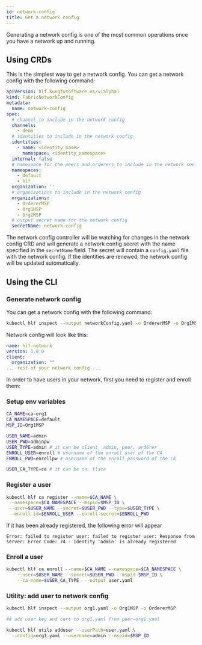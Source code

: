 ```yaml
---
id: network-config
title: Get a network config
---
```


Generating a network config is one of the most common operations once you have a network up and running.

## Using CRDs

This is the simplest way to get a network config. You can  get a network config with the following command:

```yaml
apiVersion: hlf.kungfusoftware.es/v1alpha1
kind: FabricNetworkConfig
metadata:
  name: network-config
spec:
  # channel to include in the network config
  channels:
    - demo
  # identities to include in the network config
  identities:
    - name: <identity_name>
      namespace: <identity_namespace>
  internal: false
  # namespace for the peers and orderers to include in the network config
  namespaces:
    - default
    - hlf
  organization: ''
  # organizations to include in the network config
  organizations:
    - OrdererMSP
    - Org1MSP
    - Org2MSP
  # output secret name for the network config
  secretName: network-config
```

The network config controller will be watching for changes in the network config CRD and will generate a network config secret with the name specified in the `secretName` field. The secret will contain a `config.yaml` file with the network config. If the identities are renewed, the network config will be updated automatically.


## Using the CLI

### Generate network config

You can get a network config with the following command:

```bash
kubectl hlf inspect --output networkConfig.yaml -o OrdererMSP -o Org1MSP
```

Network config will look like this:

```yaml
name: hlf-network
version: 1.0.0
client:
  organization: ""
... rest of your network config ...
```

In order to have users in your network, first you need to register and enroll them:


### Setup env variables
```bash
CA_NAME=ca-org1
CA_NAMESPACE=default
MSP_ID=Org1MSP

USER_NAME=admin
USER_PWD=adminpw
USER_TYPE=admin # it can be client, admin, peer, orderer
ENROLL_USER=enroll # username of the enroll user of the CA
ENROLL_PWD=enrollpw # username of the enroll password of the CA

USER_CA_TYPE=ca # it can be ca, tlsca
```
### Register a user

```bash
kubectl hlf ca register --name=$CA_NAME \
 --namespace=$CA_NAMESPACE --mspid=$MSP_ID \
 --user=$USER_NAME --secret=$USER_PWD --type=$USER_TYPE \
 --enroll-id=$ENROLL_USER --enroll-secret=$ENROLL_PWD
```
If it has been already registered, the following error will appear
```log
Error: failed to register user: failed to register user: Response from server: Error Code: 74 - Identity 'admin' is already registered
```

### Enroll a user
```bash
kubectl hlf ca enroll --name=$CA_NAME --namespace=$CA_NAMESPACE \
    --user=$USER_NAME --secret=$USER_PWD --mspid $MSP_ID \
    --ca-name=$USER_CA_TYPE  --output user.yaml
```

### Utility: add user to network config

```bash
kubectl hlf inspect --output org1.yaml -o Org1MSP -o OrdererMSP

## add user key and cert to org1.yaml from peer-org1.yaml

kubectl hlf utils adduser --userPath=user.yaml \
  --config=org1.yaml --username=admin --mspid=$MSP_ID
```
